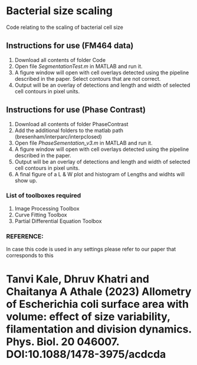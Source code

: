 # Bacterial size scaling
Code relating to the scaling of bacterial cell size

## Instructions for use (FM464 data)
1. Download all contents of folder Code
2. Open file _SegmentationTest.m_ in MATLAB and run it. 
3. A figure window will open with cell overlays detected using the pipeline described in the paper. Select contours that are not correct. 
4. Output will be an overlay of detections and length and width of selected cell contours in pixel units. 


## Instructions for use (Phase Contrast)
1. Download all contents of folder PhaseContrast
2. Add the additional folders to the matlab path (bresenham/interparc/interpclosed)
2. Open file _PhaseSementation_v3.m_ in MATLAB and run it. 
3. A figure window will open with cell overlays detected using the pipeline described in the paper.
4. Output will be an overlay of detections and length and width of selected cell contours in pixel units.
5. A final figure of a L & W plot and histogram of Lengths and widhts will show up.


### List of toolboxes required
1. Image Processing Toolbox
2. Curve Fitting Toolbox
3. Partial Differential Equation Toolbox

### REFERENCE:
In case this code is used in any settings please refer to our paper that corresponds to this
# Tanvi Kale, Dhruv Khatri and Chaitanya A Athale (2023) Allometry of Escherichia coli surface area with volume: effect of size variability, filamentation and division dynamics. Phys. Biol. 20 046007. DOI:10.1088/1478-3975/acdcda

